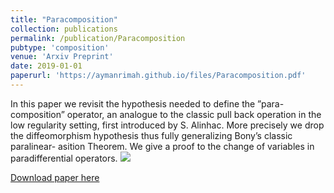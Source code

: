 ```yaml
--- 
title: "Paracomposition" 
collection: publications  
permalink: /publication/Paracomposition
pubtype: 'composition'
venue: 'Arxiv Preprint'
date: 2019-01-01
paperurl: 'https://aymanrimah.github.io/files/Paracomposition.pdf'
---
```

   
 
In this paper we revisit the hypothesis needed to define the ”para- composition” operator, an analogue to the classic pull back operation in the low regularity setting, first introduced by S. Alinhac. More precisely we drop the diffeomorphism hypothesis thus fully generalizing Bony’s classic paralinear- asition Theorem. We give a proof to the change of variables in paradifferential operators. <img src="https://latex.codecogs.com/gif.latex?H\langle D \rangle^\alpha u " /> 
  
[Download paper here](https://aymanrimah.github.io/files/Paracomposition.pdf)
